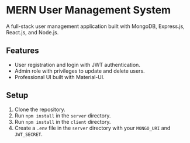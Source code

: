 # MERN User Management System

A full-stack user management application built with MongoDB, Express.js, React.js, and Node.js.

## Features

- User registration and login with JWT authentication.
- Admin role with privileges to update and delete users.
- Professional UI built with Material-UI.

## Setup

1. Clone the repository.
2. Run `npm install` in the `server` directory.
3. Run `npm install` in the `client` directory.
4. Create a `.env` file in the `server` directory with your `MONGO_URI` and `JWT_SECRET`.
